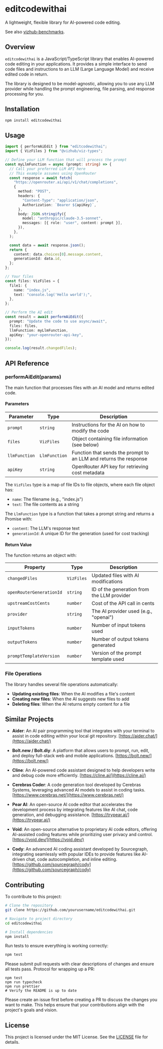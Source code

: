 # editcodewithai

A lightweight, flexible library for AI-powered code editing.

See also [vizhub-benchmarks](https://github.com/vizhub-core/vizhub-benchmarks).

## Overview

`editcodewithai` is a JavaScript/TypeScript library that enables AI-powered code editing in your applications. It provides a simple interface to send code files and instructions to an LLM (Large Language Model) and receive edited code in return.

The library is designed to be model-agnostic, allowing you to use any LLM provider while handling the prompt engineering, file parsing, and response processing for you.

## Installation

```bash
npm install editcodewithai
```

## Usage

```typescript
import { performAiEdit } from "editcodewithai";
import { VizFiles } from "@vizhub/viz-types";

// Define your LLM function that will process the prompt
const myLlmFunction = async (prompt: string) => {
  // Call your preferred LLM API here
  // This example assumes using OpenRouter
  const response = await fetch(
    "https://openrouter.ai/api/v1/chat/completions",
    {
      method: "POST",
      headers: {
        "Content-Type": "application/json",
        Authorization: `Bearer ${apiKey}`,
      },
      body: JSON.stringify({
        model: "anthropic/claude-3.5-sonnet",
        messages: [{ role: "user", content: prompt }],
      }),
    },
  );

  const data = await response.json();
  return {
    content: data.choices[0].message.content,
    generationId: data.id,
  };
};

// Your files
const files: VizFiles = {
  file1: {
    name: "index.js",
    text: "console.log('Hello world');",
  },
};

// Perform the AI edit
const result = await performAiEdit({
  prompt: "Update the code to use async/await",
  files: files,
  llmFunction: myLlmFunction,
  apiKey: "your-openrouter-api-key",
});

console.log(result.changedFiles);
```

## API Reference

### performAiEdit(params)

The main function that processes files with an AI model and returns edited code.

#### Parameters

| Parameter     | Type          | Description                                                       |
| ------------- | ------------- | ----------------------------------------------------------------- |
| `prompt`      | `string`      | Instructions for the AI on how to modify the code                 |
| `files`       | `VizFiles`    | Object containing file information (see below)                    |
| `llmFunction` | `LlmFunction` | Function that sends the prompt to an LLM and returns the response |
| `apiKey`      | `string`      | OpenRouter API key for retrieving cost metadata                   |

The `VizFiles` type is a map of file IDs to file objects, where each file object has:

- `name`: The filename (e.g., "index.js")
- `text`: The file contents as a string

The `LlmFunction` type is a function that takes a prompt string and returns a Promise with:

- `content`: The LLM's response text
- `generationId`: A unique ID for the generation (used for cost tracking)

#### Return Value

The function returns an object with:

| Property                 | Type       | Description                                |
| ------------------------ | ---------- | ------------------------------------------ |
| `changedFiles`           | `VizFiles` | Updated files with AI modifications        |
| `openRouterGenerationId` | `string`   | ID of the generation from the LLM provider |
| `upstreamCostCents`      | `number`   | Cost of the API call in cents              |
| `provider`               | `string`   | The AI provider used (e.g., "openai")      |
| `inputTokens`            | `number`   | Number of input tokens used                |
| `outputTokens`           | `number`   | Number of output tokens generated          |
| `promptTemplateVersion`  | `number`   | Version of the prompt template used        |

### File Operations

The library handles several file operations automatically:

- **Updating existing files**: When the AI modifies a file's content
- **Creating new files**: When the AI suggests new files to add
- **Deleting files**: When the AI returns empty content for a file

## Similar Projects

- **Aider**: An AI pair programming tool that integrates with your terminal to assist in code editing within your local git repository. [https://aider.chat/](https://aider.chat/)

- **Bolt.new / Bolt.diy**: A platform that allows users to prompt, run, edit, and deploy full-stack web and mobile applications. [https://bolt.new/](https://bolt.new/)

- **Cline**: An AI-powered code assistant designed to help developers write and debug code more efficiently. [https://cline.ai/](https://cline.ai/)

- **Cerebras Coder**: A code generation tool developed by Cerebras Systems, leveraging advanced AI models to assist in coding tasks. [https://www.cerebras.net/](https://www.cerebras.net/)

- **Pear AI**: An open-source AI code editor that accelerates the development process by integrating features like AI chat, code generation, and debugging assistance. [https://trypear.ai/](https://trypear.ai/)

- **Void**: An open-source alternative to proprietary AI code editors, offering AI-assisted coding features while prioritizing user privacy and control. [https://void.dev/](https://void.dev/)

- **Cody**: An advanced AI coding assistant developed by Sourcegraph, integrating seamlessly with popular IDEs to provide features like AI-driven chat, code autocompletion, and inline editing. [https://github.com/sourcegraph/cody](https://github.com/sourcegraph/cody)

## Contributing

To contribute to this project:

```bash
# Clone the repository
git clone https://github.com/yourusername/editcodewithai.git

# Navigate to project directory
cd editcodewithai

# Install dependencies
npm install
```

Run tests to ensure everything is working correctly:

```bash
npm test
```

Please submit pull requests with clear descriptions of changes and ensure all tests pass. Protocol for wrapping up a PR:

```
npm test
npm run typecheck
npm run prettier
# Verify the README is up to date
```

Please create an issue first before creating a PR to discuss the changes you want to make. This helps ensure that your contributions align with the project's goals and vision.

## License

This project is licensed under the MIT License. See the [LICENSE](LICENSE) file for details.
